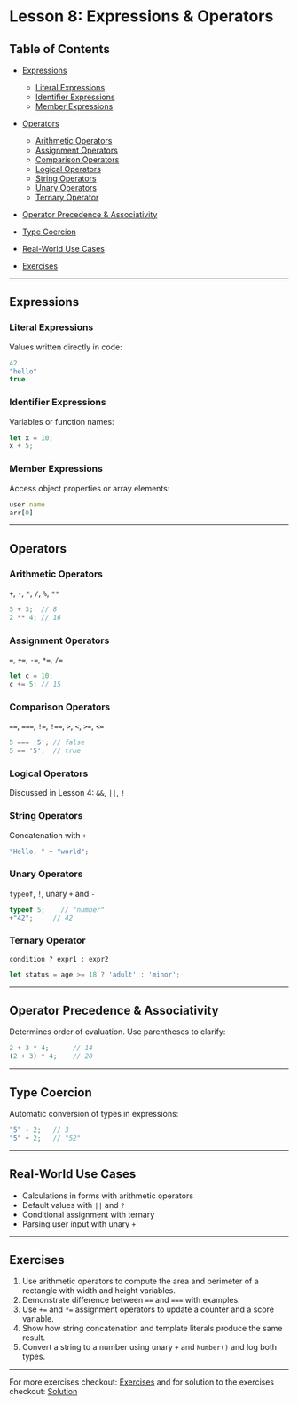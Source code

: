 # Lesson 8: Expressions & Operators

## Table of Contents

* [Expressions](#expressions)

  * [Literal Expressions](#literal-expressions)
  * [Identifier Expressions](#identifier-expressions)
  * [Member Expressions](#member-expressions)
* [Operators](#operators)

  * [Arithmetic Operators](#arithmetic-operators)
  * [Assignment Operators](#assignment-operators)
  * [Comparison Operators](#comparison-operators)
  * [Logical Operators](#logical-operators)
  * [String Operators](#string-operators)
  * [Unary Operators](#unary-operators)
  * [Ternary Operator](#ternary-operator)
* [Operator Precedence & Associativity](#operator-precedence--associativity)
* [Type Coercion](#type-coercion)
* [Real-World Use Cases](#real-world-use-cases)
* [Exercises](#exercises)

---

## Expressions

### Literal Expressions

Values written directly in code:

```js
42
"hello"
true
```

### Identifier Expressions

Variables or function names:

```js
let x = 10;
x + 5;
```

### Member Expressions

Access object properties or array elements:

```js
user.name
arr[0]
```

---

## Operators

### Arithmetic Operators

`+`, `-`, `*`, `/`, `%`, `**`

```js
5 + 3;  // 8
2 ** 4; // 16
```

### Assignment Operators

`=`, `+=`, `-=`, `*=`, `/=`

```js
let c = 10;
c += 5; // 15
```

### Comparison Operators

`==`, `===`, `!=`, `!==`, `>`, `<`, `>=`, `<=`

```js
5 === '5'; // false
5 == '5';  // true
```

### Logical Operators

Discussed in Lesson 4: `&&`, `||`, `!`

### String Operators

Concatenation with `+`

```js
"Hello, " + "world";
```

### Unary Operators

`typeof`, `!`, unary `+` and `-`

```js
typeof 5;    // "number"
+"42";     // 42
```

### Ternary Operator

`condition ? expr1 : expr2`

```js
let status = age >= 18 ? 'adult' : 'minor';
```

---

## Operator Precedence & Associativity

Determines order of evaluation. Use parentheses to clarify:

```js
2 + 3 * 4;      // 14
(2 + 3) * 4;    // 20
```

---

## Type Coercion

Automatic conversion of types in expressions:

```js
"5" - 2;   // 3
"5" + 2;   // "52"
```

---

## Real-World Use Cases

* Calculations in forms with arithmetic operators
* Default values with `||` and `?`
* Conditional assignment with ternary
* Parsing user input with unary `+`

---

## Exercises

1. Use arithmetic operators to compute the area and perimeter of a rectangle with width and height variables.
2. Demonstrate difference between `==` and `===` with examples.
3. Use `+=` and `*=` assignment operators to update a counter and a score variable.
4. Show how string concatenation and template literals produce the same result.
5. Convert a string to a number using unary `+` and `Number()` and log both types.

---

For more exercises checkout: [Exercises](./Exercises.txt) and for solution to the exercises checkout: [Solution](./solution.js)
